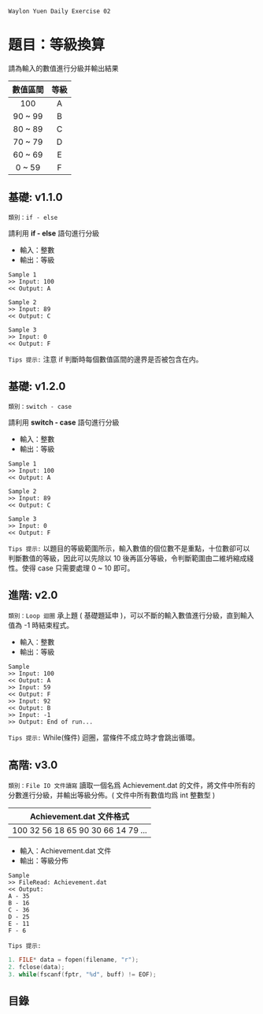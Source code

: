 `Waylon Yuen Daily Exercise 02`
# 題目：等級換算

請為輸入的數值進行分級并輸出結果

|數值區間  | 等級
|:-------:|:----:
| 100     | A
| 90 ~ 99 | B
| 80 ~ 89 | C
| 70 ~ 79 | D
| 60 ~ 69 | E
| 0 ~ 59  | F

## 基礎: v1.1.0
`類別：if - else`

請利用 **if - else** 語句進行分級

* 輸入：整數
* 輸出：等級

```
Sample 1
>> Input: 100
<< Output: A

Sample 2
>> Input: 89
<< Output: C

Sample 3
>> Input: 0
<< Output: F
```

`Tips 提示:`
注意 if 判斷時每個數值區間的邊界是否被包含在内。

## 基礎: v1.2.0
`類別：switch - case`

請利用 **switch - case** 語句進行分級

* 輸入：整數
* 輸出：等級

```
Sample 1
>> Input: 100
<< Output: A

Sample 2
>> Input: 89
<< Output: C

Sample 3
>> Input: 0
<< Output: F
```

`Tips 提示:`
以題目的等級範圍所示，輸入數值的個位數不是重點，十位數卻可以判斷數值的等級，因此可以先除以 10 後再區分等級，令判斷範圍由二維坍縮成綫性。使得 case 只需要處理 0 ~ 10 即可。

## 進階: v2.0
`類別：Loop 迴圈`
承上題 ( 基礎題延申 )，可以不斷的輸入數值進行分級，直到輸入值為 -1 時結束程式。

* 輸入：整數
* 輸出：等級

```
Sample
>> Input: 100
<< Output: A
>> Input: 59
<< Output: F
>> Input: 92
<< Output: B
>> Input: -1
>> Output: End of run...
```

`Tips 提示:`
While(條件) 迴圈，當條件不成立時才會跳出循環。

## 高階: v3.0
`類別：File IO 文件讀寫`
讀取一個名爲 Achievement.dat 的文件，將文件中所有的分數進行分級，并輸出等級分佈。( 文件中所有數值均爲 int 整數型 )

| Achievement.dat 文件格式
|----
| 100 32 56 18 65 90 30 66 14 79 ...

* 輸入：Achievement.dat 文件
* 輸出：等級分佈

```
Sample
>> FileRead: Achievement.dat
<< Output:
A - 35
B - 16
C - 36
D - 25
E - 11
F - 6
```

`Tips 提示:`
``` c
1. FILE* data = fopen(filename, "r");
2. fclose(data);
3. while(fscanf(fptr, "%d", buff) != EOF);
```
## 目錄